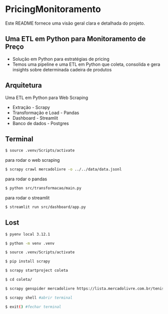 # PricingMonitoramento
Este README fornece uma visão geral clara e detalhada do projeto.

<!-- incluindo a arquitetura, a estrutura de diretórios, as instruções de instalação e uso, além dos módulos específicos para extração, transformação e visualização de dados. -->

## Uma ETL em Python para Monitoramento de Preço

- Solução em Python para estratégias de pricing
- Temos uma pipeline e uma ETL em Python que coleta, consolida e gera insights
sobre determinada cadeira de produtos

## Arquitetura
Uma ETL em Python para Web Scraping

- Extração - Scrapy
- Transformação e Load - Pandas
- Dashboard - Streamlit
- Banco de dados - Postgres

## Terminal
```bash
$ source .venv/Scripts/activate
```

para rodar o web scraping
```bash
$ scrapy crawl mercadolivre -o ../../data/data.jsonl
```

para rodar o pandas
```bash
$ python src/transformacao/main.py
```

para rodar o streamlit
```bash
$ streamlit run src/dashboard/app.py
```

## Lost
```bash
$ pyenv local 3.12.1
```
```bash
$ python -m venv .venv
```
```bash
$ source .venv/Scripts/activate
```
```bash
$ pip install scrapy
```
```bash
$ scrapy startproject coleta
```
```bash
$ cd coleta/
```
```bash
$ scrapy genspider mercadolivre https://lista.mercadolivre.com.br/tenis-corrida-masculino
```
```bash 
$ scrapy shell #abrir terminal
```
```bash
$ exit() #fechar terminal
```